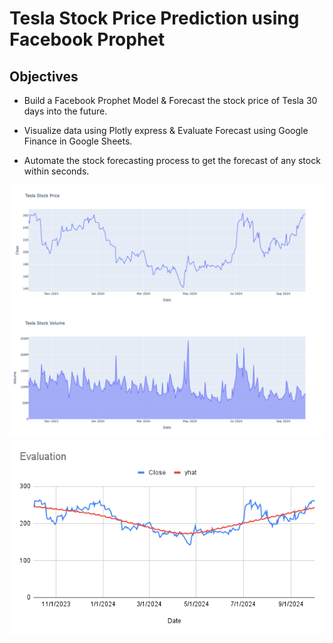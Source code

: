 # Tesla Stock Price Prediction using Facebook Prophet

## Objectives
- Build a Facebook Prophet Model & Forecast the stock price of Tesla 30 days into the future.

- Visualize data using Plotly express & Evaluate Forecast using Google Finance in Google Sheets.

- Automate the stock forecasting process to get the forecast of any stock within seconds.

<img src="tesla_stock_price.png">
<img src="tesla_stock_volume.png">
<img src="Evaluation.png">
